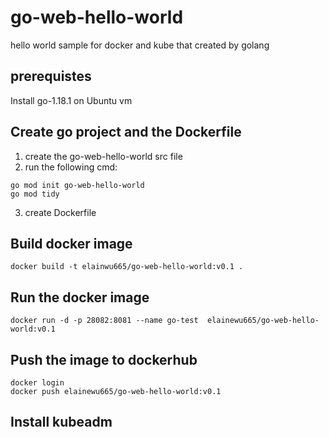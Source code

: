 # go-web-hello-world
hello world sample for docker and kube that created by golang

## prerequistes
Install go-1.18.1 on Ubuntu vm

## Create go project and the Dockerfile
1. create the go-web-hello-world src file
2. run the following cmd:
```
go mod init go-web-hello-world
go mod tidy
```
3. create Dockerfile

## Build docker image
`docker build -t elainwu665/go-web-hello-world:v0.1 .`

## Run the docker image
`docker run -d -p 28082:8081 --name go-test  elainewu665/go-web-hello-world:v0.1`

## Push the image to dockerhub
```
docker login
docker push elainewu665/go-web-hello-world:v0.1
```

## Install kubeadm

